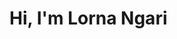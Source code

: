 # Hi, I'm Lorna Ngari  

<!--
**Junior Fullstack Developer** passionate about building responsive, scalable, and user-friendly web applications.  
 Skilled in **React, Django, PostgreSQL, JavaScript, Tailwind CSS**, and modern web technologies.  

---

## Tech Stack  
- **Frontend:** React, JavaScript, Tailwind CSS, HTML, CSS  
- **Backend:** Django, REST APIs, Python  
- **Database:** PostgreSQL, SQLite, MongoDB  
- **Tools:** Git, GitHub, Vercel, Render, Firebase  

---

## Featured Projects  
 Neighborhood Connect -- (https://github.com/Lornangari/neighborhood-connect-frontend.git) | (https://github.com/Lornangari/neighborhood-connect-backend.git)  
A community-driven platform to connect residents, share events, and resources. Built with Django & React.  

 Recipe App   -- (https://github.com/Lornangari/recipe-app)  
Search recipes, save favorites, and share community recipes. Built with React, Tailwind CSS, Firebase, and external APIs.  

 Online Bookstore --  (https://github.com/Lornangari/capstone-project1.git)  
E-commerce bookstore with search, cart, and checkout features.  

---

##  Let’s Connect  
-  LinkedIn: (www.linkedin.com/in/lorna-ngari)   
-  Email: **lornangari@gmail.com**  

---
 Feel free to check out my repositories and connect with me!

 
-->
